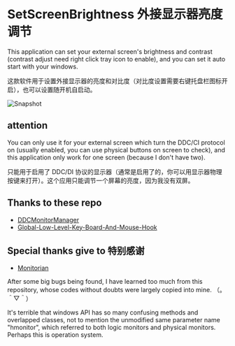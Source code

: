 # SetScreenBrightness 外接显示器亮度调节

This application can set your external screen's brightness and contrast (contrast adjust need right click tray icon to enable), and you can set it auto start with your windows.

这款软件用于设置外接显示器的亮度和对比度（对比度设置需要右键托盘栏图标开启），也可以设置随开机自启动。

![Snapshot](http://qiniu1.letow.top/snipaste%202018.11.22-20.00.jpg)

## attention

You can only use it for your external screen which turn the DDC/CI protocol on (usually enabled, you can use physical buttons on screen to check), and this application only work for one screen (because I don't have two).

只能用于启用了 DDC/DI 协议的显示器（通常是启用了的，你可以用显示器物理按键来打开）。这个应用只能调节一个屏幕的亮度，因为我没有双屏。

## Thanks to these repo

- [DDCMonitorManager](https://github.com/DeastinY/DDCMonitorManager)
- [Global-Low-Level-Key-Board-And-Mouse-Hook](https://github.com/rvknth043/Global-Low-Level-Key-Board-And-Mouse-Hook)

## Special thanks give to 特别感谢

- [Monitorian](https://github.com/emoacht/Monitorian)

After some big bugs being found, I have learned too much from this repository, whose codes without doubts were largely copied into mine. （。＾▽＾）

It's terrible that windows API has so many confusing methods and overlapped classes, not to mention the unmodified same parameter name "hmonitor", which referred to both logic monitors and physical monitors. Perhaps this is operation system.